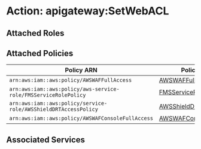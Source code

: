 # Action: apigateway:SetWebACL

## Attached Roles

## Attached Policies

| Policy ARN | Policy Name |
|------------|-------------|
| `arn:aws:iam::aws:policy/AWSWAFFullAccess` | [AWSWAFFullAccess](../policies.md#awswaffullaccess) |
| `arn:aws:iam::aws:policy/aws-service-role/FMSServiceRolePolicy` | [FMSServiceRolePolicy](../policies.md#fmsservicerolepolicy) |
| `arn:aws:iam::aws:policy/service-role/AWSShieldDRTAccessPolicy` | [AWSShieldDRTAccessPolicy](../policies.md#awsshielddrtaccesspolicy) |
| `arn:aws:iam::aws:policy/AWSWAFConsoleFullAccess` | [AWSWAFConsoleFullAccess](../policies.md#awswafconsolefullaccess) |

## Associated Services

